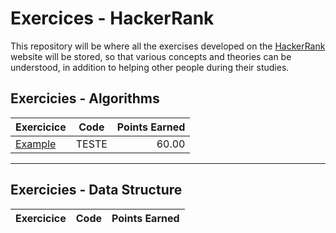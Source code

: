 # Exercices - HackerRank
This repository will be where all the exercises developed on the [HackerRank](https://www.hackerrank.com/dashboard) website will be stored, so that various concepts and theories can be understood, in addition to helping other people during their studies.

## Exercicies - Algorithms

|   Exercicice  |  Code  |    Points Earned    |
| :---         |     :---:      |          ---: |
| [Example](https://www.hackerrank.com/dashboard)   | TESTE     | 60.00    |


----------------------------------------------------
## Exercicies - Data Structure

|   Exercicice  |  Code  |    Points Earned    |
| :---         |     :---:      |          ---: |

